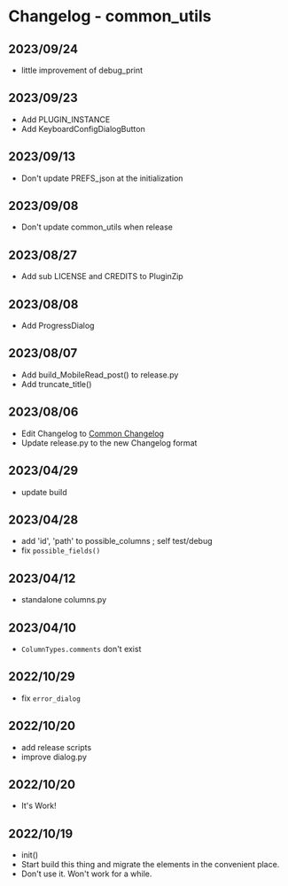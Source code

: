 # Changelog - common_utils

## 2023/09/24
- little improvement of debug_print

## 2023/09/23
- Add PLUGIN_INSTANCE
- Add KeyboardConfigDialogButton

## 2023/09/13
- Don't update PREFS_json at the initialization

## 2023/09/08
- Don't update common_utils when release

## 2023/08/27
- Add sub LICENSE and CREDITS to PluginZip

## 2023/08/08
- Add ProgressDialog

## 2023/08/07
- Add build_MobileRead_post() to release.py
- Add truncate_title()

## 2023/08/06
- Edit Changelog to [Common Changelog](https://common-changelog.org)
- Update release.py to the new Changelog format

## 2023/04/29
- update build

## 2023/04/28
- add 'id', 'path' to possible_columns ; self test/debug
- fix `possible_fields()`

## 2023/04/12
- standalone columns.py

## 2023/04/10
- `ColumnTypes.comments` don't exist

## 2022/10/29
- fix `error_dialog`

## 2022/10/20
- add release scripts
- improve dialog.py

## 2022/10/20
- It's Work!

## 2022/10/19
- init()
- Start build this thing and migrate the elements in the convenient place.
- Don't use it. Won't work for a while.
